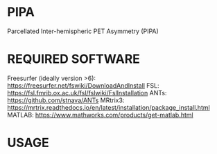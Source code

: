 # PIPA
Parcellated Inter-hemispheric PET Asymmetry (PIPA)

# REQUIRED SOFTWARE
Freesurfer (ideally version >6): https://freesurfer.net/fswiki/DownloadAndInstall 
FSL: https://fsl.fmrib.ox.ac.uk/fsl/fslwiki/FslInstallation
ANTs: https://github.com/stnava/ANTs
MRtrix3: https://mrtrix.readthedocs.io/en/latest/installation/package_install.html
MATLAB: https://www.mathworks.com/products/get-matlab.html

# USAGE
